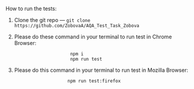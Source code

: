 How to run the tests:

1. Clone the git repo — `git clone https://github.com/ZobovaA/AQA_Test_Task_Zobova`
2. Please do these command in your terminal to run test in Chrome Browser: 

                            npm i 
                            npm run test
                                             


3. Please do this command in your terminal to run test in Mozilla Browser: 
                           
                           npm run test:firefox





